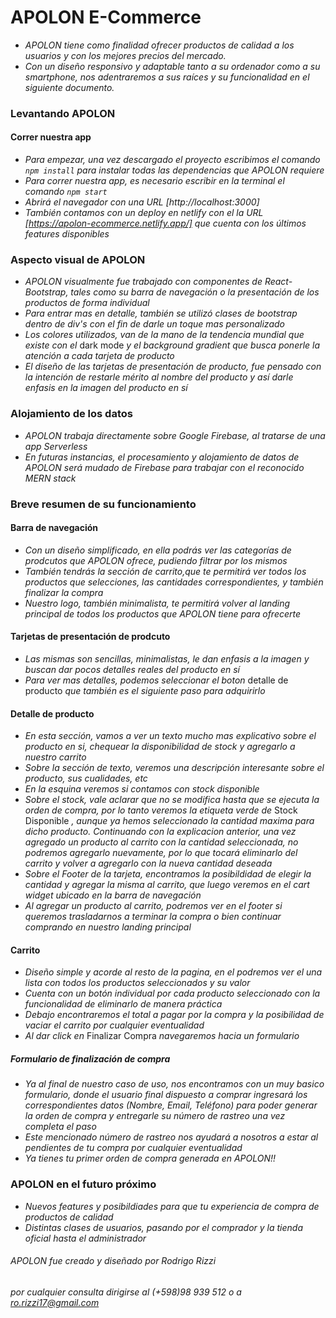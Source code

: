 # APOLON E-Commerce #

 -  *APOLON tiene como finalidad ofrecer productos de calidad a los usuarios y con los mejores precios del mercado.*
 -  *Con un diseño responsivo y adaptable tanto a su ordenador como a su smartphone, nos adentraremos a sus raíces y su funcionalidad en el siguiente documento.* 

### Levantando APOLON ###

#### Correr nuestra app ####

- *Para empezar, una vez descargado el proyecto escribimos el comando `npm install` para instalar todas las dependencias que APOLON requiere*
-  *Para correr nuestra app, es necesario escribir en la terminal el comando `npm start`*
-  *Abrirá el navegador con una URL [http://localhost:3000]*
-   *También contamos con un deploy en netlify con el la URL [https://apolon-ecommerce.netlify.app/] que cuenta con los últimos features disponibles*


### Aspecto visual de APOLON ###

- *APOLON visualmente fue trabajado con componentes de React-Bootstrap, tales como su barra de navegación o la presentación de los productos de forma individual*
- *Para entrar mas en detalle, también se utilizó clases de bootstrap dentro de div's con el fin de darle un toque mas personalizado*
- *Los colores utilizados, van de la mano de la tendencia mundial que existe con el* dark mode *y el background gradient que busca ponerle la atención a cada tarjeta de producto*
- *El diseño de las tarjetas de presentación de producto, fue pensado con la intención de restarle mérito al nombre del producto y así darle enfasis en la imagen del producto en sí*

### Alojamiento de los datos ###

- *APOLON trabaja directamente sobre Google Firebase, al tratarse de una app Serverless*
- *En futuras instancias, el procesamiento y alojamiento de datos de APOLON será mudado de Firebase para trabajar con el reconocido MERN stack*


### Breve resumen de su funcionamiento ###

#### Barra de navegación ####

- *Con un diseño simplificado, en ella podrás ver las categorías de prodcutos que APOLON ofrece, pudiendo filtrar por los mismos*
- *También tendrás la sección de carrito,que te permitirá ver todos los productos que selecciones, las cantidades correspondientes, y también finalizar la compra*
- *Nuestro logo, también minimalista, te permitirá volver al landing principal de todos los productos que APOLON tiene para ofrecerte*


#### Tarjetas de presentación de prodcuto ####

- *Las mismas son sencillas, minimalistas, le dan enfasis a la imagen y buscan dar pocos detalles reales del producto en sí*
- *Para ver mas detalles, podemos seleccionar el boton* detalle de producto  *que también es el siguiente paso para adquirirlo*

#### Detalle de producto ####

- *En esta sección, vamos a ver un texto mucho mas explicativo sobre el producto en si, chequear la disponibilidad de stock y agregarlo a nuestro carrito*
- *Sobre la sección de texto, veremos una descripción interesante sobre el producto, sus cualidades, etc*
- *En la esquina veremos si contamos con stock disponible*
- *Sobre el stock, vale aclarar que no se modifica hasta que se ejecuta la orden de compra, por lo tanto veremos la etiqueta verde de* Stock Disponible *, aunque ya hemos seleccionado la cantidad maxima para dicho producto.* *Continuando con la explicacion anterior, una vez agregado un producto al carrito con la cantidad seleccionada, no podremos agregarlo nuevamente, por lo que tocará eliminarlo del carrito y volver a agregarlo con la nueva cantidad deseada*
- *Sobre el Footer de la tarjeta, encontramos la posibildidad de elegir la cantidad y agregar la misma al carrito, que luego veremos en el cart widget ubicado en la barra de navegación*
-   *Al agregar un producto al carrito, podremos ver en el footer si queremos trasladarnos a terminar la compra o bien continuar comprando en nuestro landing principal*

#### Carrito ####

- *Diseño simple y acorde al resto de la pagina, en el podremos ver el una lista con todos los productos seleccionados y su valor*
- *Cuenta con un botón individual por cada producto seleccionado con la funcionalidad de eliminarlo de manera práctica*
- *Debajo encontraremos el total a pagar por la compra y la posibilidad de vaciar el carrito por cualquier eventualidad*
- *Al dar click en* Finalizar Compra *navegaremos hacia un formulario*


##### Formulario de finalización de compra #####

- *Ya al final de nuestro caso de uso, nos encontramos con un muy basico formulario, donde el usuario final dispuesto a comprar ingresará los correspondientes datos (Nombre, Email, Teléfono) para poder generar la orden de compra y entregarle su número de rastreo una vez completa el paso*
- *Este mencionado número de rastreo nos ayudará a nosotros a estar al pendientes de tu compra por cualquier eventualidad*
- *Ya tienes tu primer orden de compra generada en APOLON!!*

### APOLON en el futuro próximo ###

- *Nuevos features y posibildiades para que tu experiencia de compra de productos de calidad*
- *Distintas clases de usuarios, pasando por el comprador y la tienda oficial hasta el administrador*

###### APOLON fue creado y diseñado por Rodrigo Rizzi ######
###### por cualquier consulta dirigirse al (+598)98 939 512 o a ro.rizzi17@gmail.com ######
